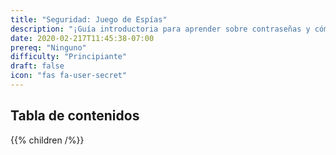 ```yaml
---
title: "Seguridad: Juego de Espías"
description: "¡Guía introductoria para aprender sobre contraseñas y cómo crear una segura!"
date: 2020-02-217T11:45:38-07:00
prereq: "Ninguno"
difficulty: "Principiante"
draft: false
icon: "fas fa-user-secret"
---
```


## Tabla de contenidos

{{% children /%}}
